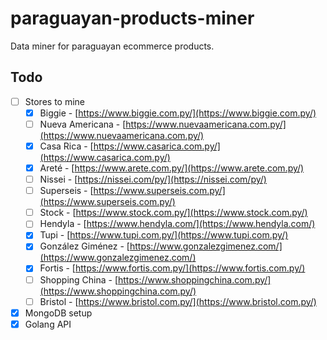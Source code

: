 # paraguayan-products-miner
Data miner for paraguayan ecommerce products.

## Todo
- [ ] Stores to mine
    - [x] Biggie - [https://www.biggie.com.py/](https://www.biggie.com.py/)
    - [ ] Nueva Americana - [https://www.nuevaamericana.com.py/](https://www.nuevaamericana.com.py/)
    - [x] Casa Rica - [https://www.casarica.com.py/](https://www.casarica.com.py/)
    - [x] Areté - [https://www.arete.com.py/](https://www.arete.com.py/)
    - [ ] Nissei - [https://nissei.com/py/](https://nissei.com/py/)
    - [ ] Superseis - [https://www.superseis.com.py/](https://www.superseis.com.py/)
    - [ ] Stock - [https://www.stock.com.py/](https://www.stock.com.py/)
    - [ ] Hendyla - [https://www.hendyla.com/](https://www.hendyla.com/)
    - [x] Tupi - [https://www.tupi.com.py/](https://www.tupi.com.py/)
    - [x] González Giménez - [https://www.gonzalezgimenez.com/](https://www.gonzalezgimenez.com/)
    - [x] Fortis - [https://www.fortis.com.py/](https://www.fortis.com.py/)
    - [ ] Shopping China - [https://www.shoppingchina.com.py/](https://www.shoppingchina.com.py/)
    - [ ] Bristol - [https://www.bristol.com.py/](https://www.bristol.com.py/)
- [x] MongoDB setup
- [x] Golang API